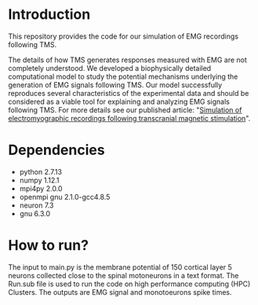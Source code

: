 # Introduction
This repository provides the code for our simulation of EMG recordings following TMS. 

The details of how TMS generates responses measured with EMG are not completely understood. We developed a biophysically detailed computational model to study the potential mechanisms underlying the generation of EMG signals following TMS. Our model successfully reproduces several characteristics of the experimental data and should be considered as a viable tool for explaining and analyzing EMG signals following TMS. For more details see our published article: "[Simulation of electromyographic recordings following transcranial magnetic stimulation](https://doi.org/10.1152/jn.00626.2017)".

# Dependencies
* python 2.7.13 
* numpy 1.12.1 
* mpi4py 2.0.0
* openmpi gnu 2.1.0-gcc4.8.5 
* neuron 7.3
* gnu 6.3.0

# How to run?
The input to main.py is the membrane potential of 150 cortical layer 5 neurons collected close to the spinal motoneurons in a text format. The Run.sub file is used to run the code on high performance computing (HPC) Clusters. The outputs are EMG signal and monotoeurons spike times.
